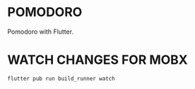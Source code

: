 # POMODORO

Pomodoro with Flutter.

# WATCH CHANGES FOR MOBX

~~~shell
flutter pub run build_runner watch
~~~

